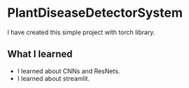 # PlantDiseaseDetectorSystem
I have created this simple project with torch library.

## What I learned
- I learned about CNNs and ResNets.
- I learned about streamlit.
